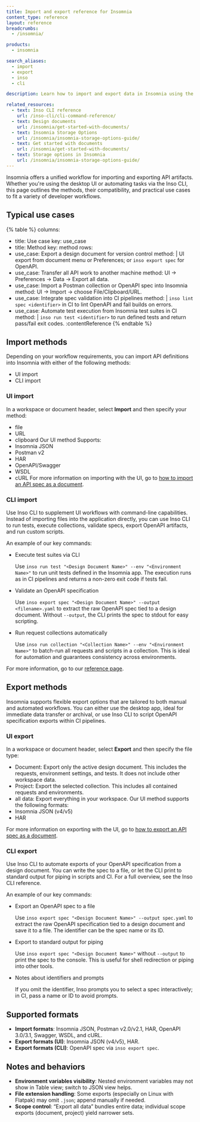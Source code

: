 ```yaml
---
title: Import and export reference for Insomnia
content_type: reference
layout: reference
breadcrumbs:
  - /insomnia/

products:
  - insomnia

search_aliases:
  - import
  - export
  - inso
  - cli

description: Learn how to import and export data in Insomnia using the UI and the Inso CLI, and which formats are supported.

related_resources:
  - text: Inso CLI reference
    url: /inso-cli/cli-command-reference/
  - text: Design documents
    url: /insomnia/get-started-with-documents/
  - text: Insomnia Storage Options
    url: /insomnia/insomnia-storage-options-guide/
  - text: Get started with documents
    url: /insomnia/get-started-with-documents/
  - text: Storage options in Insomnia
    url: /insomnia/insomnia-storage-options-guide/
---
```


Insomnia offers a unified workflow for importing and exporting API artifacts. Whether you're using the desktop UI or automating tasks via the Inso CLI, this page outlines the methods, their compatibility, and practical use cases to fit a variety of developer workflows.

## Typical use cases

<!-- vale off -->
{% table %}
columns:
  - title: Use case
    key: use_case
  - title: Method
    key: method
rows:
  - use_case: Export a design document for version control
    method: |
      UI export from document menu or Preferences; or `inso export spec` for OpenAPI.
  - use_case: Transfer all API work to another machine
    method: UI → Preferences → Data → Export all data.
  - use_case: Import a Postman collection or OpenAPI spec into Insomnia
    method: UI → Import → choose File/Clipboard/URL.
  - use_case: Integrate spec validation into CI pipelines
    method: |
      `inso lint spec <identifier>` in CI to lint OpenAPI and fail builds on errors.
  - use_case: Automate test execution from Insomnia test suites in CI
    method: |
      `inso run test <identifier>` to run defined tests and return pass/fail exit codes. :contentReference
{% endtable %}
<!-- vale on -->

## Import methods

Depending on your workflow requirements, you can import API definitions into Insomnia with either of the following methods:
- UI import
- CLI import

### UI import
In a workspace or document header, select **Import** and then specify your method:
- file
- URL
- clipboard
Our UI method Supports:
- Insomnia JSON
- Postman v2
- HAR
- OpenAPI/Swagger
- WSDL
- cURL
For more information on importing with the UI, go to [how to import an API spec as a document](https://developer.konghq.com/how-to/import-an-api-spec-as-a-document/).

### CLI import
Use Inso CLI to supplement UI workflows with command-line capabilities. Instead of importing files into the application directly, you can use Inso CLI to run tests, execute collections, validate specs, export OpenAPI artifacts, and run custom scripts.

An example of our key commands:
* Execute test suites via CLI

  Use `inso run test "<Design Document Name>" --env "<Environment Name>"` to run unit tests defined in the Insomnia app. The execution runs as in CI pipelines and returns a non-zero exit code if tests fail.
* Validate an OpenAPI specification

  Use `inso export spec "<Design Document Name>" --output <filename>.yaml` to extract the raw OpenAPI spec tied to a design document. Without `--output`, the CLI prints the spec to stdout for easy scripting.
* Run request collections automatically

  Use `inso run collection "<Collection Name>" --env "<Environment Name>"` to batch-run all requests and scripts in a collection. This is ideal for automation and guarantees consistency across environments.

For more information, go to our [reference page](https://developer.konghq.com/inso-cli/).

## Export methods

Insomnia supports flexible export options that are tailored to both manual and automated workflows. You can either use the desktop app, ideal for immediate data transfer or archival, or use Inso CLI to script OpenAPI specification exports within CI pipelines.

### UI export
In a workspace or document header, select **Export**  and then specify the file type:
- Document: Export only the active design document. This includes the requests, environment settings, and tests. It does not include other workspace data.
- Project: Export the selected collection. This includes all contained requests and environments.
- all data: Export everything in your workspace.
Our UI method supports the following formats:
- Insomnia JSON (v4/v5)
- HAR

For more information on exporting with the UI, go to [how to export an API spec as a document](https://developer.konghq.com/how-to/export-an-api-spec-as-a-document/).


### CLI export
Use Inso CLI to automate exports of your OpenAPI specification from a design document. You can write the spec to a file, or let the CLI print to standard output for piping in scripts and CI. For a full overview, see the Inso CLI reference.

An example of our key commands:
* Export an OpenAPI spec to a file
  
  Use `inso export spec "<Design Document Name>" --output spec.yaml` to extract the raw OpenAPI specification tied to a design document and save it to a file. The identifier can be the spec name or its ID.

* Export to standard output for piping
  
  Use `inso export spec "<Design Document Name>"` without `--output` to print the spec to the console. This is useful for shell redirection or piping into other tools. 

* Notes about identifiers and prompts
  
  If you omit the identifier, Inso prompts you to select a spec interactively; in CI, pass a name or ID to avoid prompts. 

## Supported formats

- **Import formats**: Insomnia JSON, Postman v2.0/v2.1, HAR, OpenAPI 3.0/3.1, Swagger, WSDL, and cURL.
- **Export formats (UI)**: Insomnia JSON (v4/v5), HAR.
- **Export formats (CLI)**: OpenAPI spec via `inso export spec`.

## Notes and behaviors

- **Environment variables visibility**: Nested environment variables may not show in Table view; switch to JSON view helps.
- **File extension handling**: Some exports (especially on Linux with Flatpak) may omit `.json`; append manually if needed.
- **Scope control**: “Export all data” bundles entire data; individual scope exports (document, project) yield narrower sets.
